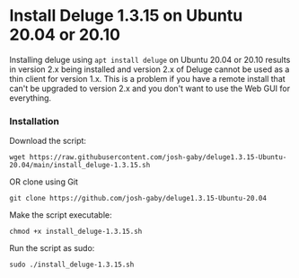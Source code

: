 # Install Deluge 1.3.15 on Ubuntu 20.04 or 20.10

Installing deluge using `apt install deluge` on Ubuntu 20.04 or 20.10 results in version 2.x being installed and version 2.x of Deluge cannot be used as a thin client for version 1.x. This is a problem if you have a remote install that can't be upgraded to version 2.x and you don't want to use the Web GUI for everything.

### Installation

Download the script:

`wget https://raw.githubusercontent.com/josh-gaby/deluge1.3.15-Ubuntu-20.04/main/install_deluge-1.3.15.sh`

OR clone using Git

`git clone https://github.com/josh-gaby/deluge1.3.15-Ubuntu-20.04`

Make the script executable:

`chmod +x install_deluge-1.3.15.sh`

Run the script as sudo:

`sudo ./install_deluge-1.3.15.sh`
